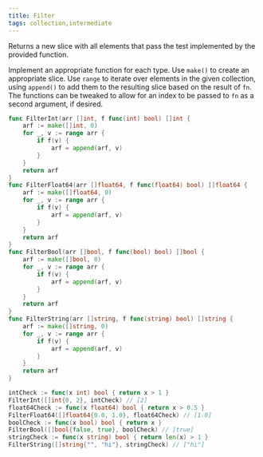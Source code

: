 ```yaml
---
title: Filter
tags: collection,intermediate
---
```


Returns a new slice with all elements that pass the test implemented by the provided function.

Implement an appropriate function for each type.
Use `make()` to create an appropriate slice.
Use `range` to iterate over elements in the given collection, using `append()` to add them to the resulting slice based on the result of `fn`.
The functions can be tweaked to allow for an index to be passed to `fn` as a second argument, if desired.

```go
func FilterInt(arr []int, f func(int) bool) []int {
	arf := make([]int, 0)
	for _, v := range arr {
		if f(v) {
			arf = append(arf, v)
		}
	}
	return arf
}
func FilterFloat64(arr []float64, f func(float64) bool) []float64 {
	arf := make([]float64, 0)
	for _, v := range arr {
		if f(v) {
			arf = append(arf, v)
		}
	}
	return arf
}
func FilterBool(arr []bool, f func(bool) bool) []bool {
	arf := make([]bool, 0)
	for _, v := range arr {
		if f(v) {
			arf = append(arf, v)
		}
	}
	return arf
}
func FilterString(arr []string, f func(string) bool) []string {
	arf := make([]string, 0)
	for _, v := range arr {
		if f(v) {
			arf = append(arf, v)
		}
	}
	return arf
}
```

```go
intCheck := func(x int) bool { return x > 1 }
FilterInt([]int{0, 2}, intCheck) // [2]
float64Check := func(x float64) bool { return x > 0.5 }
FilterFloat64([]float64{0.0, 1.0}, float64Check) // [1.0]
boolCheck := func(x bool) bool { return x }
FilterBool([]bool{false, true}, boolCheck) // [true]
stringCheck := func(x string) bool { return len(x) > 1 }
FilterString([]string{"", "hi"}, stringCheck) // ["hi"]
```
